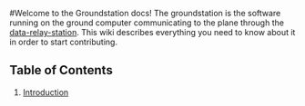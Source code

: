 #Welcome to the Groundstation docs!
The groundstation is the software running on the ground computer communicating to the plane through the [data-relay-station](https://github.com/UWARG/data-relay-station). This wiki describes everything you need to know about it in order to start contributing.

## Table of Contents
1. [Introduction](introduction.md)

